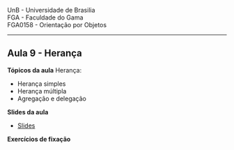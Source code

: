 UnB - Universidade de Brasilia  
FGA - Faculdade do Gama  
FGA0158 - Orientação por Objetos

---

## Aula 9 - Herança

**Tópicos da aula**
Herança:
- Herança simples
- Herança múltipla
- Agregação e delegação

**Slides da aula**

* [Slides](link_para_os_slides)


**Exercícios de fixação**
